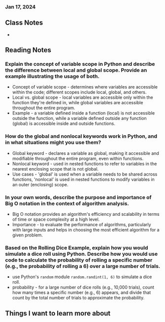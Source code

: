 ### Jan 17, 2024

## Class Notes

-

## Reading Notes

### Explain the concept of variable scope in Python and describe the difference between local and global scope. Provide an example illustrating the usage of both.
- Concept of variable scope - determines where variables are accessible within the code; different scopes include local, global, and others.
- Local vs. global scope - local variables are accessible only within the function they're defined in, while global variables are accessible throughout the entire program.
- Example - a variable defined inside a function (local) is not accessible outside the function, while a variable defined outside any function (global) is accessible inside and outside functions.

### How do the global and nonlocal keywords work in Python, and in what situations might you use them?
- Global keyword - declares a variable as global, making it accessible and modifiable throughout the entire program, even within functions.
- Nonlocal keyword - used in nested functions to refer to variables in the nearest enclosing scope that is not global.
- Use cases - 'global' is used when a variable needs to be shared across functions, 'nonlocal' is used in nested functions to modify variables in an outer (enclosing) scope.

### In your own words, describe the purpose and importance of Big O notation in the context of algorithm analysis.
- Big O notation provides an algorithm's efficiency and scalability in terms of time or space complexity at a high level.
- Importance - to evaluate the performance of algorithms, particularly with large inputs and helps in choosing the most efficient algorithm for a given problem.

### Based on the Rolling Dice Example, explain how you would simulate a dice roll using Python. Describe how you would use code to calculate the probability of rolling a specific number (e.g., the probability of rolling a 6) over a large number of trials.
- use Python's `random` module `random.randint(1, 6)` to simulate a dice roll.
- probability - for a large number of dice rolls (e.g., 10,000 trials), count how many times a specific number (e.g., 6) appears, and divide that count by the total number of trials to approximate the probability.


## Things I want to learn more about
